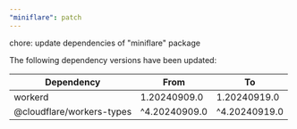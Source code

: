 ```yaml
---
"miniflare": patch
---
```


chore: update dependencies of "miniflare" package

The following dependency versions have been updated:

| Dependency                | From          | To            |
| ------------------------- | ------------- | ------------- |
| workerd                   | 1.20240909.0  | 1.20240919.0  |
| @cloudflare/workers-types | ^4.20240909.0 | ^4.20240919.0 |
